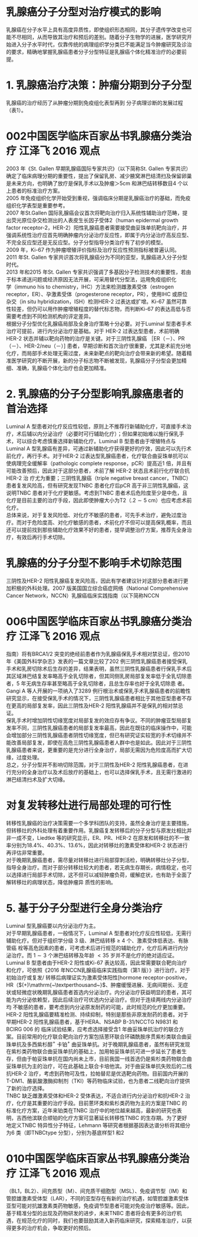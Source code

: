 # 乳腺癌分子分型对治疗模式的影响  
乳腺癌在分子水平上具有高度异质性，即使组织形态相同，其分子遗传学改变也可能不尽相同，从而导致其治疗和预后的差别。随着分子生物学的进展，医学研究开始进入分子水平时代，仅靠传统的病理组织学分类已不能满足当今肿瘤研究及诊治的要求，精确地掌握乳腺癌患者分子分型特征是乳腺癌个体化精准治疗的必要前提。  
# 1. 乳腺癌治疗决策：肿瘤分期到分子分型  
乳腺癌的治疗经历了从肿瘤分期到免疫组化表型再到 分子病理诊断的发展过程（表1）。  
# 002中国医学临床百家丛书乳腺癌分类治疗 江泽飞 2016 观点  
2003 年《St. Gallen 早期乳腺癌国际专家共识》（以下简称St. Gallen 专家共识）确定了临床病理分期的重要性，提出了保留乳房、减少腋窝淋巴结清扫及保留卵巢是未来方向，也明确了放疗是保乳手术以及肿瘤＞5cm 和淋巴结转移数目4 个以上患者的标准治疗方案。  
2005 年免疫组织化学开始受到重视，强调临床分期是乳腺癌治疗的基础，而免疫组织化学表型是重要参考。  
2007 年St.Gallen 国际乳腺癌会议首次将靶向治疗归入系统性辅助治疗范畴，提出荧光原位杂交检测出的人表皮生长因子受体2（human epidermal growth factor receptor-2，HER-2）阳性乳腺癌患者需要接受曲妥珠单抗靶向治疗，并强调系统性治疗应首先明确肿瘤内分泌治疗反应性，即属于内分泌治疗高反应型、不完全反应型还是无反应型。分子分型指导分类治疗有了初步的模型。  
2009 年，Ki-67 作为肿瘤增殖评价指标及治疗反应性预测指标被普遍认同。  
2011 年St. Gallen 专家共识首次将乳腺癌分为不同的亚型，乳腺癌进入分子分型时代。  
2013 年和2015 年St. Gallen 专家共识强调了多基因分子检测技术的重要性，若由于标本递送问题或经济原因无法开展，可采用替代分型法，运用免疫组织化  
学（immuno his to chemistry，IHC）方法来检测雌激素受体（estrogen receptor，ER）、孕激素受体（progesterone receptor，PR），使用IHC 或原位杂交（in situ hybridization，ISH）检测HER-2 过表达或扩增。Ki-67 虽然可靠性较差，但仍可以用作肿瘤增殖程度的替代标志物，而判断Ki-67 的表达高低与否需要考虑到不同检测机构的评定差异。  
根据分子分型优化乳腺癌局部及全身治疗策略十分必要。对于Luminal 型患者手术治疗可提前，进行内分泌治疗是基础。对于 HER-2  过表达型患者，术前明确 HER-2 状态并辅以靶向药物的治疗是关键。对于三阴性乳腺癌 ［ER（－）、PR（－）、HER-2/neu（－）] 患者，早期诊断和首次治疗很重要，尤其是术前充分地化疗，而局部手术处理无需过度，未来新靶点的靶向治疗会带来新的希望。随着精准医学研究的不断开展，新的分子标志物不断被发现，乳腺癌分子分型会更加精细、准确，乳腺癌个体化治疗也会更加精准。  
# 2. 乳腺癌的分子分型影响乳腺癌患者的首治选择  
Luminal A 型患者对化疗反应性较低，原则上不推荐行新辅助化疗，可直接手术治疗，术后辅以内分泌治疗（必要时可行辅助化疗）；但如果初始难以施行保乳手术，可以综合考虑慎重选择新辅助化疗。Luminal B 型患者由于增殖特点与Luminal A 型乳腺癌有差异，可通过新辅助化疗获得更好的疗效，因此可以先行术前化疗，再行手术。对于HER-2 过表达型乳腺癌患者，化疗联合曲妥珠单抗可以使病理完全缓解率（pathologic complete response，pCR）提高近1 倍，并且有可能改善预后，因此对于这部分患者，术前了解 HER-2  状态且术前行化疗联合抗 HER-2  治 疗尤为重要；三阴性乳腺癌（triple negative breast cancer，TNBC）患者复发风险高，但有研究发现TNBC 患者化疗后pCR 高于非三阴性乳腺癌，这说明TNBC 患者对于化疗更敏感。考虑到TNBC 患者术后危险度至少是中危，且化疗是目前主要的治疗手段，因此即使肿瘤大小为T2（$.2\sim5$ cm）也应考虑术前化疗。  
总体来说，对于复发风险低、对化疗不敏感的患者，可先手术治疗，避免过度治疗。而对于危险度高、对化疗敏感的患者，术前化疗不但可以提高保乳概率，而且还可以提前找到那些辅助化疗效果不好的患者，提早调整治疗方案，推荐先全身治疗，有效后再行手术切除。  
#  乳腺癌的分子分型不影响手术切除范围  
三阴性及HER-2 阳性乳腺癌复发风险高，因此有学者建议针对这部分患者进行更加积极的外科处理。2007 版美国国立综合癌症网络（National Comprehensive Cancer Network，NCCN）乳腺癌临床实践指南（以下简称NCCN  
# 006中国医学临床百家丛书乳腺癌分类治疗 江泽飞 2016 观点  
指南）将有BRCA1/2 突变的绝经前患者作为乳腺癌保乳手术相对禁忌证，但2010 年《美国外科学杂志》发表的一篇文章比较了202 例三阴性乳腺癌患者接受保乳手术和乳房切除术后生存的差异，结果表明，虽然三阴性乳腺癌患者行保乳手术后其区域淋巴结复发率略高于全乳切除者，但其同侧乳房局部复发率低于全乳切除患者，5 年无病生存率甚至略高于全乳切除者，且总生存率也好于全乳切除患 者。Gangi A 等人开展的一项纳入了3289 例行根治术或保乳手术乳腺癌患者的前瞻性研究显示，在接受保乳手术的情况下，三阴性乳腺癌患者相比于其他亚型患者不存在更高的局部复发率，因此三阴性及HER-2 阳性乳腺癌并不是保乳的相对禁忌证。  
保乳手术时增加阴性切缘宽度对局部复发的效应存有争议。不同的肿瘤亚型局部复发率不同，三阴性乳腺癌患者的局部复发率最高，因此在既往的临床操作中，可能会增加部分三阴性乳腺癌患者阴性切缘宽度，但已有研究证实较宽的手术切缘并不能改善局部复发，即使在高危三阴性乳腺癌患者人群中也是如此。因此对于三阴性乳腺癌患者来说，更重要的是充分进行全身治疗，局部无需因为危险度高而扩大切缘，过度处理。  
总之，分子分型并不影响切除范围，对于三阴性及HER-2 阳性乳腺癌患者，在进行充分的全身治疗以及术后放疗的基础上，也可以选择保乳手术，且无需行激进的淋巴结清扫术及扩大切缘。  
#  对复发转移灶进行局部处理的可行性  
转移性乳腺癌的治疗决策需要一个多学科团队的支持，虽然全身治疗是主要措施，但转移灶的外科处理有着重要作用。乳腺癌复发转移后的分子分型与原发灶相比并非一成不变，Liedtke 等的研究显示，ER、PR、HER-2 在原发和转移灶的不一致率分别为$18.4\%$、$40.3\%$、$13.6\%$，因此对转移灶的激素受体和HER-2 状态进行再评估非常重要。  
对于晚期乳腺癌患者，需尽量对转移灶进行局部穿刺活检，明确转移灶分子分型，指导全身治疗。而对于部分转移灶较大的患者，若无病生存期长，病情稳定，也可以选择进行局部手术切除，这不但可以减轻肿瘤负荷，缓解症状，也有助于全面了解转移灶的病理状态，降低肿瘤异 质性的影响。  
# 5. 基于分子分型进行全身分类治疗  
Luminal 型乳腺癌要以内分泌治疗为主。  
对于早期乳腺癌患者，一般情况下，Luminal A 型患者对化疗反应性较低，无需行辅助化疗。但对于组织学分级 3  级、淋巴结转移 ≥ 4  个、激素受体低表达、有脉管癌 栓等高危因素的患者，可考虑术后进行规范的辅助化疗，化疗后再进行内分泌治疗。而 $1\sim3$  个淋巴结转移及年龄 $<35$ 岁并不是化疗的绝对适应证。  
Luminal B 型患者由于HER-2 阳性或Ki-67 表达较高，因此常需要联合靶向治疗和化疗，可依照《2016 年NCCN乳腺癌临床实践指南（第1 版）》进行治疗。对于初始治疗或复发/ 转移后病理证实为激素受体阳性[hormone receptor-positive，HR（$(+)\mathrm{~\textperthousand~}$、肿瘤缓慢进展、无病间期长、无症状或轻微症状晚期乳腺癌患者首选内分泌治疗。内分泌治疗获益明显的患者，其可能为内分泌依赖型，因此后续治疗可优选内分泌治疗。但对于连续两线内分泌治疗均 不敏感的患者，要考虑到内分泌原发耐药的可能，此时规范的化疗更加重要。  
HER-2 阳性乳腺癌要精准检测、持续抑制，特别是那些非原发耐药的患者。对于早期HER-2 阳性乳腺癌患者，基于HERA、NSABP B-31/NCCTG N9831 和BCIRG 006 的 临床试验结果，应考虑选择接受含1 年曲妥珠单抗治疗的联合方案。目前常用的化疗联合靶向治疗方案包括蒽环联合环磷酰胺序贯紫杉类联合曲妥珠单抗及多西紫杉醇$^+$ 卡铂$^+$ 曲妥珠单抗。对于晚期乳腺癌患者，虽然有研究发现在紫杉类药物联合曲妥珠单抗的基础上，加用帕妥珠单抗可进一步延长了患者生存，但由于帕妥珠单抗在国内尚未上市，目前我国一线首选仍是紫杉类药物联合曲妥珠单抗为主的治疗，可在此基础上联合卡培他滨。对于曲妥珠单抗失败后的二线抗HER-2 治疗，考虑到药物可及性，拉帕替尼是优选靶向药物。目前国内开展的T-DM1、酪氨酸激酶抑制剂（TKI）等药物临床试验，也为患者二线靶向治疗提供了新的治疗选择。  
TNBC 缺乏雌激素受体和HER-2 受体表达，不适合进行内分泌治疗和抗HER-2 治疗，化疗是其重要的治疗手段。目前蒽环类和紫杉类药物为主的方案是TNBC 的标准化疗方案，近年来铂类在TNBC 治疗中的地位越来越高，最新的研究也表明，吉西他滨联合顺铂的化疗方案可显著延长转移性TNBC 的生存期。为了更好地定义TNBC 特异性分子特征，Lehmann 等研究者根据基因表达谱分析将其细分为6 类（即TNBCtype 分型），分别为基底样型1 和2  
# 010中国医学临床百家丛书乳腺癌分类治疗 江泽飞 2016 观点  
（BL1，BL2）、间充质型（M）、间充质干细胞型（MSL）、免疫调节型（IM）和管腔雄激素受体型（LAR），不同的亚型存在有新的治疗机遇，如管腔雄激素受体亚型可能对抗雄激素类药物敏感，免疫调节型患者可能对免疫治疗敏感等。因此，基于精准分型的出现及药物研发的进步，未来TNBC 患者将会有更多的治疗机遇，在规范化疗的同时，我们也要鼓励其进入新药临床研究，探索精准治疗，以获得更多的治疗机会，争取更好的预后。  
